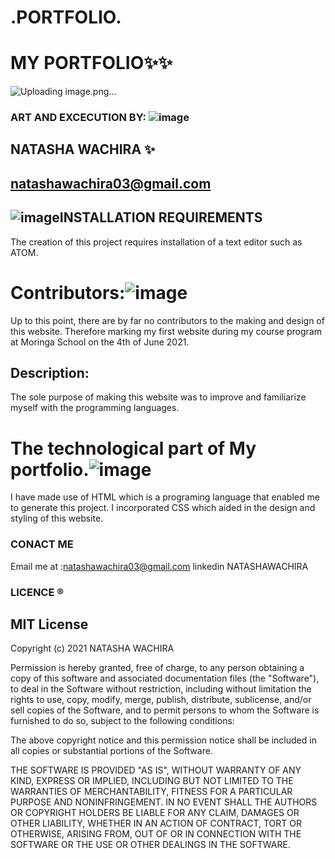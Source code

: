 # .PORTFOLIO.
# MY PORTFOLIO✨✨
![Uploading image.png…](https://images.pexels.com/photos/4050315/pexels-photo-4050315.jpeg?auto=compress&cs=tinysrgb&dpr=3&h=750&w=1260)


### ART AND EXCECUTION BY: ![image](https://user-images.githubusercontent.com/85103605/121527624-4538e000-ca03-11eb-92c8-269599237579.png)

## NATASHA WACHIRA ✨
## natashawachira03@gmail.com 



## ![image](https://user-images.githubusercontent.com/85103605/121528045-c55f4580-ca03-11eb-8566-0f6fdbd5c36f.png)INSTALLATION REQUIREMENTS
The creation of this project requires installation of a text editor such as ATOM.

# Contributors:![image](https://user-images.githubusercontent.com/85103605/121559876-abcbf700-ca1f-11eb-80f2-f83599cf9741.png)


Up to this point, there are by far no contributors to the making and design of this website. Therefore marking my first website during my course program at Moringa School on the 4th of June 2021.

## Description:
The sole purpose of making this website was to improve and familiarize myself with the programming languages.

# The technological part of My portfolio.![image](https://user-images.githubusercontent.com/85103605/121560155-ecc40b80-ca1f-11eb-9548-01b62c705a15.png)

I have made use of HTML which is a programing language that enabled me to generate this project.
I incorporated CSS which aided in the design and styling of this website.

### CONACT ME

Email me at :natashawachira03@gmail.com
linkedin NATASHAWACHIRA


###  LICENCE ®️ 
## MIT License

Copyright (c) 2021 NATASHA WACHIRA

Permission is hereby granted, free of charge, to any person obtaining a copy
of this software and associated documentation files (the "Software"), to deal
in the Software without restriction, including without limitation the rights
to use, copy, modify, merge, publish, distribute, sublicense, and/or sell
copies of the Software, and to permit persons to whom the Software is
furnished to do so, subject to the following conditions:

The above copyright notice and this permission notice shall be included in all
copies or substantial portions of the Software.

THE SOFTWARE IS PROVIDED "AS IS", WITHOUT WARRANTY OF ANY KIND, EXPRESS OR
IMPLIED, INCLUDING BUT NOT LIMITED TO THE WARRANTIES OF MERCHANTABILITY,
FITNESS FOR A PARTICULAR PURPOSE AND NONINFRINGEMENT. IN NO EVENT SHALL THE
AUTHORS OR COPYRIGHT HOLDERS BE LIABLE FOR ANY CLAIM, DAMAGES OR OTHER
LIABILITY, WHETHER IN AN ACTION OF CONTRACT, TORT OR OTHERWISE, ARISING FROM,
OUT OF OR IN CONNECTION WITH THE SOFTWARE OR THE USE OR OTHER DEALINGS IN THE
SOFTWARE.
